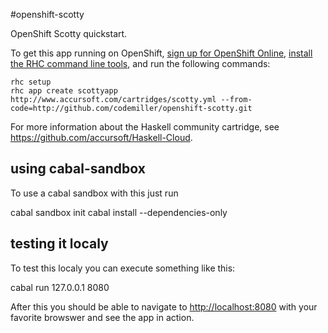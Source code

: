 #openshift-scotty

OpenShift Scotty quickstart.

To get this app running on OpenShift, [sign up for OpenShift Online](https://www.openshift.com/app/account/new), [install the RHC command line tools](https://www.openshift.com/developers/rhc-client-tools-install), and run the following commands:

    rhc setup
    rhc app create scottyapp http://www.accursoft.com/cartridges/scotty.yml --from-code=http://github.com/codemiller/openshift-scotty.git

For more information about the Haskell community cartridge, see https://github.com/accursoft/Haskell-Cloud. 

## using cabal-sandbox
To use a cabal sandbox with this just run

   cabal sandbox init
   cabal install --dependencies-only

## testing it localy
To test this localy you can execute something like this:

   cabal run 127.0.0.1 8080

After this you should be able to navigate to [http://localhost:8080](http://localhost:8080) with your favorite browswer and see the app in action.